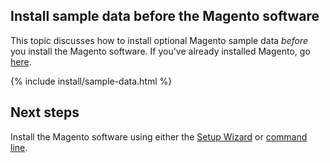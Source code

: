 <div markdown="1">

## Install sample data before the Magento software

This topic discusses how to install optional Magento sample data *before* you install the Magento software. If you've already installed Magento, go <a href="{{ site.gdeurl21 }}install-gde/install/sample-data.html">here</a>.
  
{% include install/sample-data.html %}

<h2 id="sample-next-steps">Next steps</h2>
Install the Magento software using either the <a href="{{ site.gdeurl21 }}install-gde/install/web/install-web.html">Setup Wizard</a> or <a href="{{ site.gdeurl21 }}install-gde/install/cli/install-cli.html">command line</a>.
